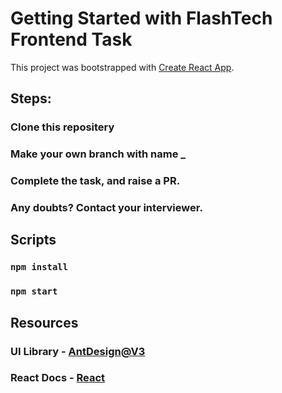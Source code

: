 # Getting Started with FlashTech Frontend Task

This project was bootstrapped with [Create React App](https://github.com/facebook/create-react-app).

## Steps:
### Clone this repositery
### Make your own branch with name <your first name>_<your contact number>
### Complete the task, and raise a PR.
### Any doubts? Contact your interviewer.

## Scripts
### `npm install`
### `npm start`

## Resources
### UI Library - [AntDesign@V3](https://3x.ant.design/docs/react/introduce)
### React Docs - [React](https://reactjs.org/docs/getting-started.html)
